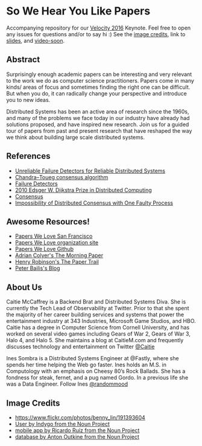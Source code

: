 # So We Hear You Like PapersAccompanying repository for our [Velocity 2016](http://conferences.oreilly.com/velocity/devops-web-performance-ca/public/schedule/detail/53044) Keynote. Feel free to open any issues for questions and/or to say hi :)See the [image credits](https://github.com/Randommood/Velocity2016#image-credits), link to [slides](https://speakerdeck.com/randommood/we-hear-you-like-papers-velocity-edition), and [video-soon](#).## AbstractSurprisingly enough academic papers can be interesting and very relevant to the work we do as computer science practitioners. Papers come in many kinds/ areas of focus and sometimes finding the right one can be difficult. But when you do, it can radically change your perspective and introduce you to new ideas.Distributed Systems has been an active area of research since the 1960s, and many of the problems we face today in our industry have already had solutions proposed, and have inspired new research. Join us for a guided tour of papers from past and present research that have reshaped the way we think about building large scale distributed systems.## References* [Unreliable Failure Detectors for Reliable Distributed Systems](https://ecommons.cornell.edu/bitstream/handle/1813/7192/95-1535.pdf?sequence=1)* [Chandra–Toueg consensus algorithm](https://en.wikipedia.org/wiki/Chandra%E2%80%93Toueg_consensus_algorithm)* [Failure Detectors](http://www.cs.yale.edu/homes/aspnes/pinewiki/FailureDetectors.html)* [2010 Edsger W. Dijkstra Prize in Distributed Computing](http://www.podc.org/dijkstra/2010-dijkstra-prize/)* [Consensus](https://en.wikipedia.org/wiki/Consensus_(computer_science))* [Impossibility of Distributed Consensus with One Faulty Process](http://groups.csail.mit.edu/tds/papers/Lynch/jacm85.pdf)## Awesome Resources!* [Papers We Love San Francisco](http://www.meetup.com/Papers-We-Love-Too/)* [Papers We Love organization site](http://paperswelove.org/)* [Papers We Love Github](https://github.com/papers-we-love/papers-we-love)* [Adrian Colyer's The Morning Paper](http://blog.acolyer.org/)* [Henry Robinson's The Paper Trail](http://the-paper-trail.org/)* [Peter Bailis's Blog](http://www.bailis.org/blog/)## About UsCaitie McCaffrey is a Backend Brat and Distributed Systems Diva.  She is currently the Tech Lead of Observability at Twitter.  Prior to that she spent the majority of her career building services and systems that power the entertainment industry at 343 Industries, Microsoft Game Studios, and HBO. Caitie has a degree in Computer Science from Cornell University, and has worked on several video games including Gears of War 2, Gears of War 3, Halo 4, and Halo 5. She maintains a blog at CaitieM.com and frequently discusses technology and entertainment on Twitter [@Caitie](https://twitter.com/caitie)Ines Sombra is a Distributed Systems Engineer at @Fastly, where she spends her time helping the Web go faster. Ines holds an M.S. in Computology with an emphasis on Cheesy 80’s Rock Ballads. She has a fondness for steak, fernet, and a pug named Gordo. In a previous life she was a Data Engineer. Follow Ines [@randommood](https://twitter.com/randommood)## Image Credits* https://www.flickr.com/photos/benny_lin/191393604* [User by Indygo from the Noun Project](https://thenounproject.com/search/?q=laptop+user&i=512528)* [mobile app by Ricardo Ruíz from the Noun Project](https://thenounproject.com/search/?q=cellphone&i=508365)* [database by Anton Outkine from the Noun Project](https://thenounproject.com/search/?q=database&i=15531)
